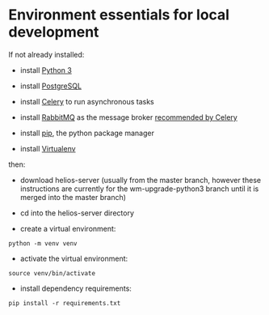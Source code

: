# Environment essentials for local development

If not already installed:

* install [Python 3](https://www.python.org/downloads/)

* install [PostgreSQL](https://www.postgresql.org/download/)

* install [Celery](https://docs.celeryproject.org/en/latest/django/index.html) to run asynchronous tasks 

* install [RabbitMQ](https://www.rabbitmq.com) as the message broker [recommended by Celery](https://docs.celeryproject.org/en/latest/getting-started/first-steps-with-celery.html#choosing-a-broker)

* install [pip](https://packaging.python.org/tutorials/installing-packages/), the python package manager

* install [Virtualenv](http://www.virtualenv.org/en/latest/)

then:

* download helios-server (usually from the master branch, however these instructions are currently for the wm-upgrade-python3 branch until it is merged into the master branch)

* cd into the helios-server directory

* create a virtual environment:

```
python -m venv venv  
```

* activate the virtual environment:

```
source venv/bin/activate
```


* install dependency requirements:

```
pip install -r requirements.txt
```


